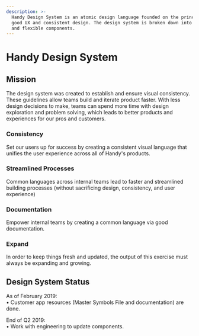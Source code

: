 ```yaml
---
description: >-
  Handy Design System is an atomic design language founded on the principles of
  good UX and consistent design. The design system is broken down into reusable
  and flexible components.
---
```


# Handy Design System

## Mission

The design system was created to establish and ensure visual consistency. These guidelines allow teams build and iterate product faster. With less design decisions to make, teams can spend more time with design exploration and problem solving, which leads to better products and experiences for our pros and customers. 

### Consistency 

Set our users up for success by creating a consistent visual language that unifies the user experience across all of Handy's products. 

### Streamlined Processes 

Common languages across internal teams lead to faster and streamlined building processes \(without sacrificing design, consistency, and user experience\) 

### Documentation

Empower internal teams by creating a common language via good documentation. 

### Expand

In order to keep things fresh and updated, the output of this exercise must always be expanding and growing.

## Design System Status

As of February 2019:  
• Customer app resources \(Master Symbols File and documentation\) are done.

End of Q2 2019:  
• Work with engineering to update components. 

